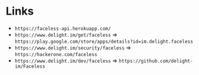 # Links

 * `https://faceless-api.herokuapp.com/`
 * `https://www.delight.im/get/faceless` => `https://play.google.com/store/apps/details?id=im.delight.faceless`
 * `https://www.delight.im/security/faceless` => `https://hackerone.com/faceless`
 * `https://www.delight.im/dev/faceless` => `https://github.com/delight-im/Faceless`